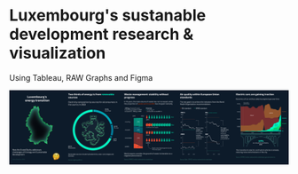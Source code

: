 # Luxembourg's sustanable development research & visualization
Using Tableau, RAW Graphs and Figma

<img src="assets/grouped_slides.png">

